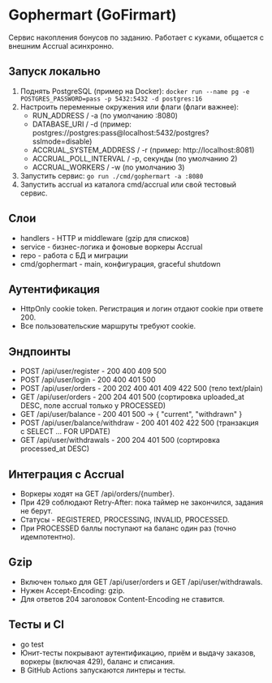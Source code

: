 # Gophermart (GoFirmart)
Сервис накопления бонусов по заданию. Работает с куками, общается с внешним Accrual асинхронно.

## Запуск локально
1. Поднять PostgreSQL (пример на Docker):
`
docker run --name pg -e POSTGRES_PASSWORD=pass -p 5432:5432 -d postgres:16
`
2. Настроить переменные окружения или флаги (флаги важнее):
   - RUN_ADDRESS / -a (по умолчанию :8080)
   - DATABASE_URI / -d (пример: postgres://postgres:pass@localhost:5432/postgres?sslmode=disable)
   - ACCRUAL_SYSTEM_ADDRESS / -r (пример: http://localhost:8081)
   - ACCRUAL_POLL_INTERVAL / -p, секунды (по умолчанию 2)
   - ACCRUAL_WORKERS / -w (по умолчанию 3)
3. Запустить сервис:
`
go run ./cmd/gophermart -a :8080
`
4. Запустить accrual из каталога cmd/accrual или свой тестовый сервис.

## Слои
- handlers - HTTP и middleware (gzip для списков)
- service - бизнес-логика и фоновые воркеры Accrual
- repo - работа с БД и миграции
- cmd/gophermart - main, конфигурация, graceful shutdown

## Аутентификация
- HttpOnly cookie token. Регистрация и логин отдают cookie при ответе 200.
- Все пользовательские маршруты требуют cookie.

## Эндпоинты
- POST  /api/user/register - 200 400 409 500
- POST  /api/user/login - 200 400 401 500
- POST  /api/user/orders - 200 202 400 401 409 422 500 (тело text/plain)
- GET   /api/user/orders - 200 204 401 500 (сортировка uploaded_at DESC, поле accrual только у PROCESSED)
- GET   /api/user/balance - 200 401 500 -> { "current", "withdrawn" }
- POST  /api/user/balance/withdraw - 200 401 402 422 500 (транзакция с SELECT ... FOR UPDATE)
- GET   /api/user/withdrawals - 200 204 401 500 (сортировка processed_at DESC)

## Интеграция с Accrual
- Воркеры ходят на GET /api/orders/{number}.
- При 429 соблюдают Retry-After: пока таймер не закончился, задания не берут.
- Статусы - REGISTERED, PROCESSING, INVALID, PROCESSED.
- При PROCESSED баллы поступают на баланс один раз (точно идемпотентно).

## Gzip
- Включен только для GET /api/user/orders и GET /api/user/withdrawals.
- Нужен Accept-Encoding: gzip.
- Для ответов 204 заголовок Content-Encoding не ставится.

## Тесты и CI
- go test 
- Юнит-тесты покрывают аутентификацию, приём и выдачу заказов, воркеры (включая 429), баланс и списания.
- В GitHub Actions запускаются линтеры и тесты.